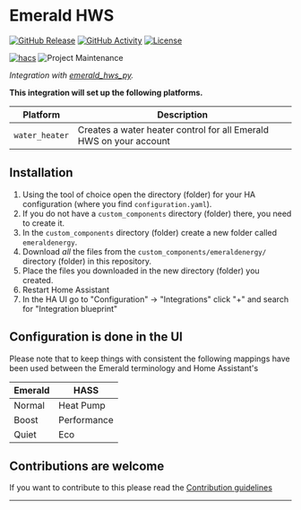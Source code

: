 # Emerald HWS

[![GitHub Release][releases-shield]][releases]
[![GitHub Activity][commits-shield]][commits]
[![License][license-shield]](LICENSE)

[![hacs][hacsbadge]][hacs]
![Project Maintenance][maintenance-shield]

_Integration with [emerald_hws_py](https://github.com/ross-w/emerald_hws_py)._

**This integration will set up the following platforms.**

| Platform       | Description                                                        |
| -------------- | ------------------------------------------------------------------ |
| `water_heater` | Creates a water heater control for all Emerald HWS on your account |

## Installation

1. Using the tool of choice open the directory (folder) for your HA configuration (where you find `configuration.yaml`).
1. If you do not have a `custom_components` directory (folder) there, you need to create it.
1. In the `custom_components` directory (folder) create a new folder called `emeraldenergy`.
1. Download _all_ the files from the `custom_components/emeraldenergy/` directory (folder) in this repository.
1. Place the files you downloaded in the new directory (folder) you created.
1. Restart Home Assistant
1. In the HA UI go to "Configuration" -> "Integrations" click "+" and search for "Integration blueprint"

## Configuration is done in the UI

Please note that to keep things with consistent the following mappings have been used between the Emerald terminology and Home Assistant's

| Emerald | HASS        |
| ------- | ----------- |
| Normal  | Heat Pump   |
| Boost   | Performance |
| Quiet   | Eco         |

<!---->

## Contributions are welcome

If you want to contribute to this please read the [Contribution guidelines](CONTRIBUTING.md)

---

[license-shield]: https://img.shields.io/github/license/ross-w/emerald-hws-ha
[commits-shield]: https://img.shields.io/github/commit-activity/y/ross-w/emerald-hws-ha.svg?style=for-the-badge
[commits]: https://github.com/ross-w/emerald-hws-ha/commits/main
[hacs]: https://github.com/hacs/integration
[hacsbadge]: https://img.shields.io/badge/HACS-Custom-orange.svg?style=for-the-badge
[forum]: https://community.home-assistant.io/
[releases-shield]: https://img.shields.io/github/release/ross-w/emerald-hws-ha.svg?style=for-the-badge
[releases]: https://github.com/ross-w/emerald-hws-ha/releases
[maintenance-shield]: https://img.shields.io/maintenance/yes/2025
